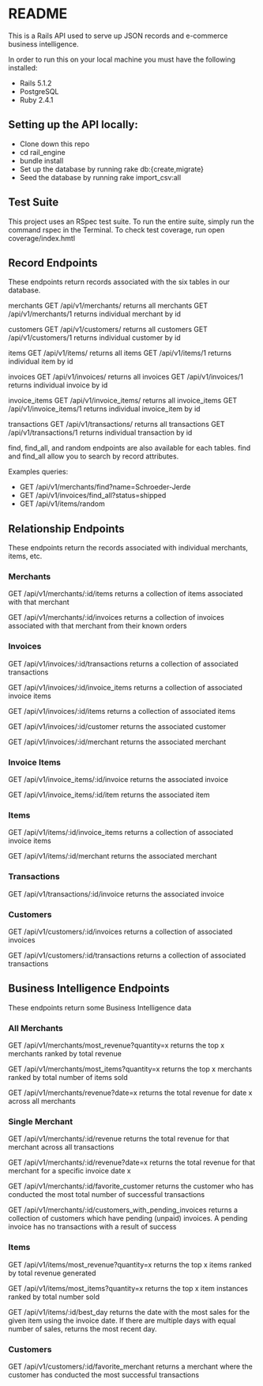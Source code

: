 # README

This is a Rails API used to serve up JSON records and e-commerce business intelligence.

In order to run this on your local machine you must have the following installed:

* Rails 5.1.2
* PostgreSQL
* Ruby 2.4.1

## Setting up the API locally:

* Clone down this repo
* cd rail_engine
* bundle install
* Set up the database by running rake db:{create,migrate}
* Seed the database by running rake import_csv:all

## Test Suite

This project uses an RSpec test suite. To run the entire suite, simply run the command rspec in the Terminal. To check test coverage, run open coverage/index.hmtl

## Record Endpoints

These endpoints return records associated with the six tables in our database.

merchants GET /api/v1/merchants/ returns all merchants GET /api/v1/merchants/1 returns individual merchant by id

customers GET /api/v1/customers/ returns all customers GET /api/v1/customers/1 returns individual customer by id

items GET /api/v1/items/ returns all items GET /api/v1/items/1 returns individual item by id

invoices GET /api/v1/invoices/ returns all invoices GET /api/v1/invoices/1 returns individual invoice by id

invoice_items GET /api/v1/invoice_items/ returns all invoice_items GET /api/v1/invoice_items/1 returns individual invoice_item by id

transactions GET /api/v1/transactions/ returns all transactions GET /api/v1/transactions/1 returns individual transaction by id

find, find_all, and random endpoints are also available for each tables. find and find_all allow you to search by record attributes.

Examples queries: 
* GET /api/v1/merchants/find?name=Schroeder-Jerde 
* GET /api/v1/invoices/find_all?status=shipped 
* GET /api/v1/items/random

## Relationship Endpoints

These endpoints return the records associated with individual merchants, items, etc.

### Merchants

GET /api/v1/merchants/:id/items returns a collection of items associated with that merchant

GET /api/v1/merchants/:id/invoices returns a collection of invoices associated with that merchant from their known orders

### Invoices

GET /api/v1/invoices/:id/transactions returns a collection of associated transactions

GET /api/v1/invoices/:id/invoice_items returns a collection of associated invoice items

GET /api/v1/invoices/:id/items returns a collection of associated items

GET /api/v1/invoices/:id/customer returns the associated customer

GET /api/v1/invoices/:id/merchant returns the associated merchant

### Invoice Items

GET /api/v1/invoice_items/:id/invoice returns the associated invoice

GET /api/v1/invoice_items/:id/item returns the associated item

### Items

GET /api/v1/items/:id/invoice_items returns a collection of associated invoice items

GET /api/v1/items/:id/merchant returns the associated merchant

### Transactions

GET /api/v1/transactions/:id/invoice returns the associated invoice

### Customers

GET /api/v1/customers/:id/invoices returns a collection of associated invoices

GET /api/v1/customers/:id/transactions returns a collection of associated transactions

## Business Intelligence Endpoints

These endpoints return some Business Intelligence data

### All Merchants

GET /api/v1/merchants/most_revenue?quantity=x returns the top x merchants ranked by total revenue

GET /api/v1/merchants/most_items?quantity=x returns the top x merchants ranked by total number of items sold

GET /api/v1/merchants/revenue?date=x returns the total revenue for date x across all merchants

### Single Merchant

GET /api/v1/merchants/:id/revenue returns the total revenue for that merchant across all transactions

GET /api/v1/merchants/:id/revenue?date=x returns the total revenue for that merchant for a specific invoice date x

GET /api/v1/merchants/:id/favorite_customer returns the customer who has conducted the most total number of successful transactions

GET /api/v1/merchants/:id/customers_with_pending_invoices returns a collection of customers which have pending (unpaid) invoices. A pending invoice has no transactions with a result of success

### Items

GET /api/v1/items/most_revenue?quantity=x returns the top x items ranked by total revenue generated

GET /api/v1/items/most_items?quantity=x returns the top x item instances ranked by total number sold

GET /api/v1/items/:id/best_day returns the date with the most sales for the given item using the invoice date. If there are multiple days with equal number of sales, returns the most recent day.

### Customers

GET /api/v1/customers/:id/favorite_merchant returns a merchant where the customer has conducted the most successful transactions
